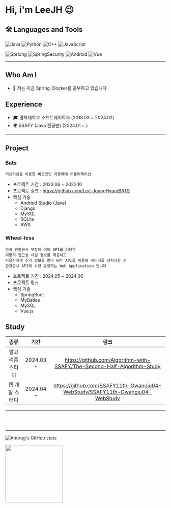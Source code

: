 # Hi, i'm LeeJH  😉

## 🛠 Languages and Tools

![Java](https://img.shields.io/badge/Java-ED8B00?style=for-the-badge&logo=openjdk&logoColor=white)
![Python](https://img.shields.io/badge/Python-3776AB?style=for-the-badge&logo=python&logoColor=white)
![C++](https://img.shields.io/badge/C%2B%2B-00599C?style=for-the-badge&logo=c%2B%2B&logoColor=white)
![JavaScript](https://img.shields.io/badge/JavaScript-F7DF1E?style=for-the-badge&logo=JavaScript&logoColor=white)

![Spriong](https://img.shields.io/badge/Spring-6DB33F?style=for-the-badge&logo=spring&logoColor=white)
![SpringSecurity](https://img.shields.io/badge/Spring_Security-6DB33F?style=for-the-badge&logo=Spring-Security&logoColor=white)
![Android](https://img.shields.io/badge/Android_Studio-3DDC84?style=for-the-badge&logo=android-studio&logoColor=white)
![Vue](https://img.shields.io/badge/Vue.js-35495E?style=for-the-badge&logo=vue.js&logoColor=4FC08D)

---

## Who Am I
- 🌱 저는 지금 Spring, Docker를 공부하고 있습니다

## Experience
- 🎓 경북대학교 소프트웨어학과 (2018.03 ~ 2024.02)
- 🌍 SSAFY (Java 전공반) (2024.01 ~ )

---

## Project

### Bats

 ```
 머신러닝을 이용한 비트코인 자동매매 어플리케이션
 ```

- 프로젝트 기간 : 2023.06 ~ 2023.10
- 프로젝트 링크 : https://github.com/Lee-JoungHyun/BATS
- 핵심 기술
   - Andriod Studio (Java)
   - Django
   - MySQL
   - SQLite
   - AWS



### Wheel-less

```
한국 관광공사 무장애 여행 API를 이용한
여행지 접근성 시설 정보를 제공하고
사용자에게 추가 정보를 받아 GPT API를 이용해 데이터를 전처리한 후
관광공사 API에 수정 요청하는 Web Application 입니다
```

- 프로젝트 기간 : 2024.05 ~ 2024.06
- 프로젝트 링크 
- 핵심 기술
   - SpringBoot
   - MyBaties
   - MySQL
   - Vue.js

## Study
|종류|기간|링크|
|:---:|:---:|:---:|
|알고리즘 스터디|2024.03 ~|https://github.com/Algorithm-with-SSAFY/The-Second-Half-Algorithm-Study|
|웹 개발 스터디|2024.04 ~ |https://github.com/SSAFY11th-Gwangju04-WebStudy/SSAFY11th-Gwangju04-WebStudy|

---

<br><br>

---

![Anurag's GitHub stats](https://github-readme-stats.vercel.app/api?username=Lee-JoungHyun&show_icons=true&theme=radical)

<a href="https://github.com/Lee-JoungHyun"><img style="height:180px" src="https://github-readme-stats.vercel.app/api/top-langs/?username=Lee-JoungHyun&layout=compact&theme=nord&hide_border=true" /></a> 







